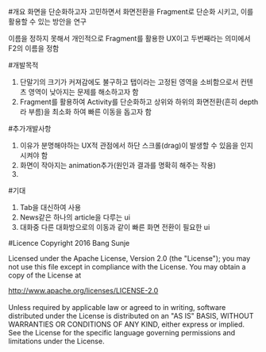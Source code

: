 #개요
화면을 단순화하고자 고민하면서 화면전환을 Fragment로 단순화 시키고, 이를 활용할 수 있는 방안을 연구

이름을 정하지 못해서 개인적으로 Fragment를 활용한 UX이고 두번째라는 의미에서 F2의 이름을 정함

#개발목적
1. 단말기의 크기가 커져감에도 불구하고 탭이라는 고정된 영역을 소비함으로서 컨텐츠 영역이 낮아지는 문제를 해소하고자 함
2. Fragment를 활용하여 Activity를 단순화하고 상위와 하위의 화면전환(흔히 depth라 부름)을 최소화 하여 빠른 이동을 돕고자 함

#추가개발사항
1. 이유가 분명해야하는 UX적 관점에서 하단 스크롤(drag)이 발생할 수 있음을 인지시켜야 함
2. 화면이 작아지는 animation추가(원인과 결과를 명확히 해주는 작용)
3. 

#기대
1. Tab을 대신하여 사용
2. News같은 하나의 article을 다루는 ui
3. 대화중 다른 대화방으로의 이동과 같이 빠른 화면 전환이 필요한 ui

#Licence
Copyright 2016 Bang Sunje

Licensed under the Apache License, Version 2.0 (the "License"); you may not use this file except in compliance with the License. You may obtain a copy of the License at

   http://www.apache.org/licenses/LICENSE-2.0
</br>   
Unless required by applicable law or agreed to in writing, software distributed under the License is distributed on an "AS IS" BASIS, WITHOUT WARRANTIES OR CONDITIONS OF ANY KIND, either express or implied. See the License for the specific language governing permissions and limitations under the License.
